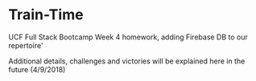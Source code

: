 # Train-Time
UCF Full Stack Bootcamp Week 4 homework, adding Firebase DB to our repertoire'

Additional details, challenges and victories will be explained here in the future (4/9/2018)
